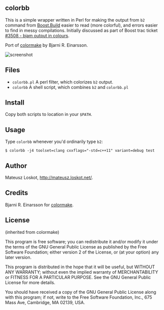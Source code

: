 colorbb
-------

This is a simple wrapper written in Perl for making the output from
`b2` command from [Boost.Build](http://http://www.boost.org/build/)
easier to read (more colorful), and errors easier to find
in messy compilations. Initially discussed as part of Boost trac ticket
[#3508 - bjam output in colours](https://svn.boost.org/trac10/ticket/3508).

Port of [colormake](http://bre.klaki.net/programs/colormake/)
by Bjarni R. Einarsson.

![screenshot](https://user-images.githubusercontent.com/80741/38137483-206a3034-3425-11e8-872c-4f95dd948df5.png "colorbb in action")



Files
-----

- `colorbb.pl`  A perl filter, which colorizes `b2` output.
- `colorbb`     A shell script, which combines `b2` and `colorbb.pl`

Install
-------

Copy both scripts to location in your `$PATH`.

Usage
-----

Type `colorbb` whenever you'd ordinarily type `b2`:

```console
$ colorbb -j4 toolset=clang cxxflags="-std=c++11" variant=debug test
```

Author
------

Mateusz Loskot, http://mateusz.loskot.net/.

Credits
-------

Bjarni R. Einarsson for
[colormake](http://bre.klaki.net/programs/colormake/).

License
-------

(inherited from colormake)

This program is free software; you can redistribute it and/or modify
it under the terms of the GNU General Public License as published by
the Free Software Foundation; either version 2 of the License, or
(at your option) any later version.

This program is distributed in the hope that it will be useful,
but WITHOUT ANY WARRANTY; without even the implied warranty of
MERCHANTABILITY or FITNESS FOR A PARTICULAR PURPOSE.  See the
GNU General Public License for more details.

You should have received a copy of the GNU General Public License
along with this program; if not, write to the Free Software
Foundation, Inc., 675 Mass Ave, Cambridge, MA 02139, USA.
